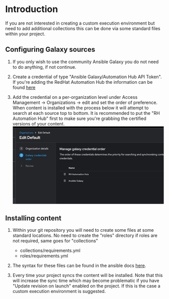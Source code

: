 # Introduction
If you are not interested in creating a custom execution environment but need to add additional collections this can be done via some standard files within your project.

## Configuring Galaxy sources
1) If you only wish to use the community Ansible Galaxy you do not need to do anything, if not continue.

2) Create a credential of type "Ansible Galaxy/Automation Hub API Token". If you're adding the RedHat Automation Hub the information can be found [here](https://console.redhat.com/ansible/automation-hub/token)

3) Add the credential on a per-organization level under Access Management -> Organizations -> <org> edit and set the order of preference. When content is installed with the process below it will attempt to search at each source top to bottom. It is recommended to put the "RH Automation Hub" first to make sure you're grabbing the certified versions of your content.
![image](/Images/install_content-1.png)

## Installing content
1) Within your git repository you will need to create some files at some standard locations. No need to create the "roles" directory if roles are not required, same goes for "collections"
    - collections/requirements.yml
    - roles/requirements.yml

2) The syntax for these files can be found in the ansible docs [here](https://docs.ansible.com/ansible/latest/galaxy/user_guide.html). 

3) Every time your project syncs the content will be installed. Note that this will increase the sync time which may become problematic if you have "Update revision on launch" enabled on the project. If this is the case a custom execution environment is suggested.
